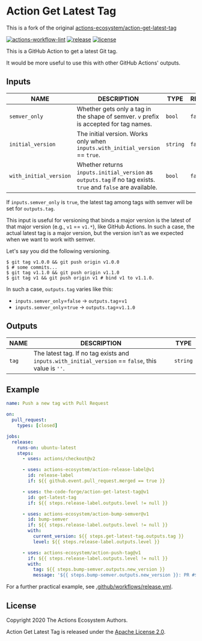 # Action Get Latest Tag
This is a fork of the original [actions-ecosystem/action-get-latest-tag](https://github.com/actions-ecosystem/action-get-latest-tag)

[![actions-workflow-lint][actions-workflow-lint-badge]][actions-workflow-lint]
[![release][release-badge]][release]
[![license][license-badge]][license]

This is a GitHub Action to get a latest Git tag.

It would be more useful to use this with other GitHub Actions' outputs.

## Inputs

|          NAME          |                                                  DESCRIPTION                                                  |   TYPE   | REQUIRED | DEFAULT  |
|------------------------|---------------------------------------------------------------------------------------------------------------|----------|----------|----------|
| `semver_only`          | Whether gets only a tag in the shape of semver. `v` prefix is accepted for tag names.                         | `bool`   | `false`  | `false`  |
| `initial_version`      | The initial version. Works only when `inputs.with_initial_version` == `true`.                                 | `string` | `false`  | `v0.0.0` |
| `with_initial_version` | Whether returns `inputs.initial_version` as `outputs.tag` if no tag exists. `true` and `false` are available. | `bool`   | `false`  | `true`   |

If `inputs.semver_only` is `true`, the latest tag among tags with semver will be set for `outputs.tag`.

This input is useful for versioning that binds a major version is the latest of that major version (e.g., `v1` == `v1.*`), like GitHub Actions.
In such a case, the actual latest tag is a major version, but the version isn't as we expected when we want to work with semver.

Let's say you did the following versioning.

```console
$ git tag v1.0.0 && git push origin v1.0.0
$ # some commits...
$ git tag v1.1.0 && git push origin v1.1.0
$ git tag v1 && git push origin v1 # bind v1 to v1.1.0.
```

In such a case, `outputs.tag` varies like this:

- `inputs.semver_only`=`false` -> `outputs.tag`=`v1`
- `inputs.semver_only`=`true` -> `outputs.tag`=`v1.1.0`

## Outputs

| NAME  |                                            DESCRIPTION                                             |   TYPE   |
|-------|----------------------------------------------------------------------------------------------------|----------|
| `tag` | The latest tag. If no tag exists and `inputs.with_initial_version` == `false`, this value is `''`. | `string` |

## Example

```yaml
name: Push a new tag with Pull Request

on:
  pull_request:
    types: [closed]

jobs:
  release:
    runs-on: ubuntu-latest
    steps:
      - uses: actions/checkout@v2

      - uses: actions-ecosystem/action-release-label@v1
        id: release-label
        if: ${{ github.event.pull_request.merged == true }}

      - uses: the-code-forge/action-get-latest-tag@v1
        id: get-latest-tag
        if: ${{ steps.release-label.outputs.level != null }}

      - uses: actions-ecosystem/action-bump-semver@v1
        id: bump-semver
        if: ${{ steps.release-label.outputs.level != null }}
        with:
          current_version: ${{ steps.get-latest-tag.outputs.tag }}
          level: ${{ steps.release-label.outputs.level }}

      - uses: actions-ecosystem/action-push-tag@v1
        if: ${{ steps.release-label.outputs.level != null }}
        with:
          tag: ${{ steps.bump-semver.outputs.new_version }}
          message: '${{ steps.bump-semver.outputs.new_version }}: PR #${{ github.event.pull_request.number }} ${{ github.event.pull_request.title }}'
```

For a further practical example, see [.github/workflows/release.yml](.github/workflows/release.yml).

## License

Copyright 2020 The Actions Ecosystem Authors.

Action Get Latest Tag is released under the [Apache License 2.0](./LICENSE).

<!-- badge links -->

[actions-workflow-lint]: https://github.com/the-code-forge/action-get-latest-tag/actions?query=workflow%3ALint
[actions-workflow-lint-badge]: https://img.shields.io/github/workflow/status/the-code-forge/action-get-latest-tag/Lint?label=Lint&style=for-the-badge&logo=github

[release]: https://github.com/the-code-forge/action-get-latest-tag/releases
[release-badge]: https://img.shields.io/github/v/release/the-code-forge/action-get-latest-tag?style=for-the-badge&logo=github

[license]: LICENSE
[license-badge]: https://img.shields.io/github/license/the-code-forge/action-add-labels?style=for-the-badge
